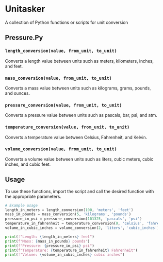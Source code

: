 # Unitasker
A collection of Python functions or scripts for unit conversion

## Pressure.Py

### `length_conversion(value, from_unit, to_unit)`
Converts a length value between units such as meters, kilometers, inches, and feet.

### `mass_conversion(value, from_unit, to_unit)`
Converts a mass value between units such as kilograms, grams, pounds, and ounces.

### `pressure_conversion(value, from_unit, to_unit)`
Converts a pressure value between units such as pascals, bar, psi, and atm.

### `temperature_conversion(value, from_unit, to_unit)`
Converts a temperature value between Celsius, Fahrenheit, and Kelvin.

### `volume_conversion(value, from_unit, to_unit)`
Converts a volume value between units such as liters, cubic meters, cubic inches, and cubic feet.

## Usage

To use these functions, import the script and call the desired function with the appropriate parameters.

```python
# Example usage
length_in_meters = length_conversion(100, 'meters', 'feet')
mass_in_pounds = mass_conversion(5, 'kilograms', 'pounds')
pressure_in_psi = pressure_conversion(101325, 'pascals', 'psi')
temperature_in_fahrenheit = temperature_conversion(0, 'celsius', 'fahrenheit')
volume_in_cubic_inches = volume_conversion(2, 'liters', 'cubic_inches')

print(f"Length: {length_in_meters} feet")
print(f"Mass: {mass_in_pounds} pounds")
print(f"Pressure: {pressure_in_psi} psi")
print(f"Temperature: {temperature_in_fahrenheit} Fahrenheit")
print(f"Volume: {volume_in_cubic_inches} cubic inches")

